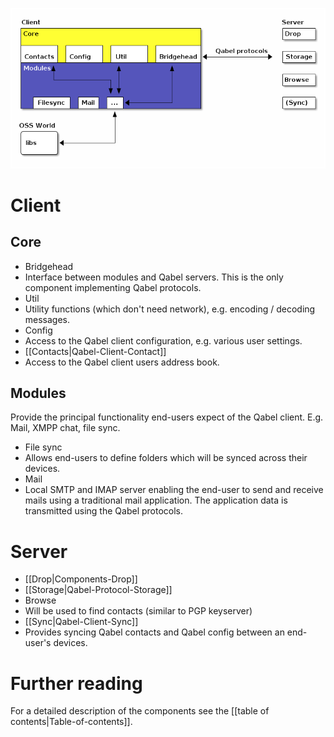![architectural_overview.png](images/architectural_overview.png)

# Client

## Core
* Bridgehead
 * Interface between modules and Qabel servers. This is the only component implementing Qabel protocols.
* Util
 * Utility functions (which don't need network), e.g. encoding / decoding messages.
* Config
 * Access to the Qabel client configuration, e.g. various user settings.
* [[Contacts|Qabel-Client-Contact]]
 * Access to the Qabel client users address book.

## Modules
Provide the principal functionality end-users expect of the Qabel client. E.g. Mail, XMPP chat, file sync.
* File sync
 * Allows end-users to define folders which will be synced across their devices.
* Mail
 * Local SMTP and IMAP server enabling the end-user to send and receive mails using a traditional mail application. The application data is transmitted using the Qabel protocols.

# Server
* [[Drop|Components-Drop]]
* [[Storage|Qabel-Protocol-Storage]]
* Browse
 * Will be used to find contacts (similar to PGP keyserver)
* [[Sync|Qabel-Client-Sync]]
 * Provides syncing Qabel contacts and Qabel config between an end-user's devices.

# Further reading
For a detailed description of the components see the [[table of contents|Table-of-contents]].